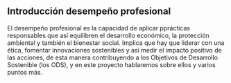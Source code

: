 ## Introducción desempeño profesional

El desempeño profesional es la capacidad de aplicar pprácticas responsables que así
equilibren el desarrollo económico, la protección ambiental y también el bienestar social.
Implica que hay que liderar con una ética, fomentar innovaciones sostenibles y así medir
el impacto positivo de las acciones, de esta manera contribuyendo a los Objetivos de 
Desarrollo Sostenible (los ODS), y en este proyecto hablaremos sobre ellos y varios 
puntos más.

